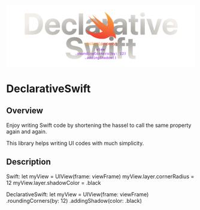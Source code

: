 <img src="https://github.com/SwiftFoxx/code-images-ext-usage/blob/68fa954b1ba473a532f69c1fb97f5d3d45778ccf/PNG/ds_header.png">

# DeclarativeSwift

## Overview

Enjoy writing Swift code by shortening the hassel to call the same property again and again.

This library helps writing UI codes with much simplicity.


## Description
Swift:
let myView = UIView(frame: viewFrame)
myView.layer.cornerRadius = 12
myView.layer.shadowColor = .black

DeclarativeSwift:
let myView = UIView(frame: viewFrame)
.roundingCorners(by: 12)
.addingShadow(color: .black)
